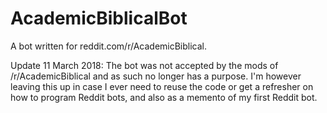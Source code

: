 # AcademicBiblicalBot
A bot written for reddit.com/r/AcademicBiblical.

Update 11 March 2018: The bot was not accepted by the mods of /r/AcademicBiblical and as such no longer has a purpose. I'm however leaving this up in case I ever need to reuse the code or get a refresher on how to program Reddit bots, and also as a memento of my first Reddit bot.
